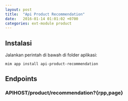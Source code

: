 ```yaml
---
layout: post
title:  "Api Product Recommendation"
date:   2016-01-14 01:01:02 +0700
categories: ext-module product
---
```


## Instalasi

Jalankan perintah di bawah di folder aplikasi:

```
mim app install api-product-recommendation
```

## Endpoints

### APIHOST/product/recommendation?{rpp,page}